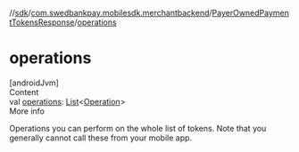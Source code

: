 //[sdk](../../../index.md)/[com.swedbankpay.mobilesdk.merchantbackend](../index.md)/[PayerOwnedPaymentTokensResponse](index.md)/[operations](operations.md)



# operations  
[androidJvm]  
Content  
val [operations](operations.md): [List](https://kotlinlang.org/api/latest/jvm/stdlib/kotlin.collections/-list/index.html)<[Operation](../-operation/index.md)>  
More info  


Operations you can perform on the whole list of tokens. Note that you generally cannot call these from your mobile app.

  



